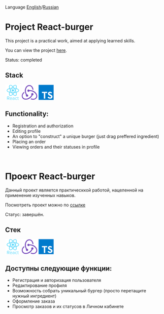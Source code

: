 Language <a href='#eng'>English</a>/<a href='#rus'>Russian</a>

<div id='eng'>
  
  # Project React-burger
  
  This project is a practical work, aimed at applying learned skills.
  <p>You can view the project <a href="https://danbka-taranbka.github.io/react-burger/">here</a>.</p>
  Status: completed
  
  ## Stack
  <div id="stackEng">
  <img width="50" src="https://github.com/devicons/devicon/blob/master/icons/react/react-original-wordmark.svg">
  <img width="50" src="https://github.com/devicons/devicon/blob/master/icons/redux/redux-original.svg">
  <img width="50" src="https://github.com/devicons/devicon/blob/master/icons/typescript/typescript-original.svg">
  </div>

  ## Functionality:
  <ul>
    <li>Registration and authorization</li>
    <li>Editing profile</li>
    <li>An option to "construct" a unique burger (just drag preffered ingredient)</li>
    <li>Placing an order</li>
    <li>Viewing orders and their statuses in profile</li>
  </ul>
  </div>

  </br>

<div id='rus'>
  
  # Проект React-burger

  Данный проект является практическкой работой, нацеленной на применение изученных навыков.
  <p>Посмотреть проект можно по <a href="https://danbka-taranbka.github.io/react-burger/">ссылке</a></p>
  Статус: завершён.
  
  ## Стек
  <div id="stackRus">
  <img width="50" src="https://github.com/devicons/devicon/blob/master/icons/react/react-original-wordmark.svg">
  <img width="50" src="https://github.com/devicons/devicon/blob/master/icons/redux/redux-original.svg">
  <img width="50" src="https://github.com/devicons/devicon/blob/master/icons/typescript/typescript-original.svg">
  </div>

  ## Доступны следующие функции:
  <ul>
    <li>Регистрация и авторизация пользователя</li>
    <li>Редактирование профиля</li>
    <li>Возможность собрать уникальный бургер (просто перетащите нужный ингредиент)</li>
    <li>Оформление заказа</li>
    <li>Просмотр заказов и их статусов в Личном кабинете</li>
  </ul>
</>
